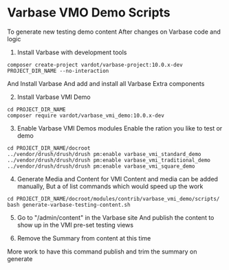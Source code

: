# Varbase VMO Demo Scripts

To generate new testing demo content
After changes on Varbase code and logic


1. Install Varbase with development tools
```
composer create-project vardot/varbase-project:10.0.x-dev PROJECT_DIR_NAME --no-interaction
```
And Install Varbase
And add and install all Varbase Extra components

2. Install Varbase VMI Demo
```
cd PROJECT_DIR_NAME
composer require vardot/varbase_vmi_demo:10.0.x-dev
```

3. Enable Varbase VMI Demos modules
Enable the ration you like to test or demo
```
cd PROJECT_DIR_NAME/docroot
../vendor/drush/drush/drush pm:enable varbase_vmi_standard_demo
../vendor/drush/drush/drush pm:enable varbase_vmi_traditional_demo
../vendor/drush/drush/drush pm:enable varbase_vmi_square_demo
```

4. Generate Media and Content for VMI
Content and media can be added manually, But a of list commands
 which would speed up the work
```
cd PROJECT_DIR_NAME/docroot/modules/contrib/varbase_vmi_demo/scripts/
bash generate-varbase-testing-content.sh
```

5. Go to "/admin/content" in the Varbase site
  And publish the content to show up in the VMI pre-set testing views

6. Remove the Summary from content at this time

More work to have this command publish and trim the summary on generate

